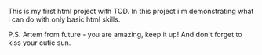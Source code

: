 This is my first html project with TOD.
In this project i'm demonstrating what i can do with only basic html skills.

P.S. Artem from future - you are amazing, keep it up! And don't forget to kiss your cutie sun.
